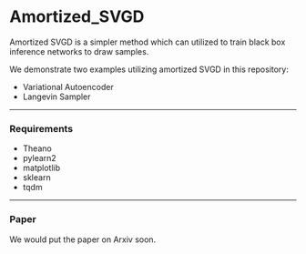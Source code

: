 # Amortized_SVGD
Amortized SVGD is a simpler method which can utilized to train black box inference networks to draw samples.

We demonstrate two examples utilizing amortized SVGD in this repository:
- Variational Autoencoder
- Langevin Sampler 

---
### Requirements
- Theano
- pylearn2 
- matplotlib
- sklearn
- tqdm

---
### Paper

We would put the paper on Arxiv soon.
